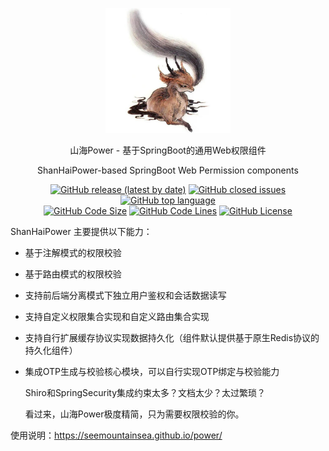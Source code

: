 <div align="center">
  <p>
    <img src="logo.jpg"  height="200px" />
  </p>
  <p>山海Power - 基于SpringBoot的通用Web权限组件</p>
  <p>ShanHaiPower-based SpringBoot Web Permission components</p>
  <p>
    <a href="https://github.com/SeeMountainSea/shanhai-power-spring-boot-starter/releases/latest"><img alt="GitHub release (latest by date)" src="https://img.shields.io/github/v/release/SeeMountainSea/shanhai-power-spring-boot-starter"/></a>
    <a href="https://github.com/SeeMountainSea/shanhai-power-spring-boot-starter/issues"><img alt="GitHub closed issues" src="https://img.shields.io/github/issues/SeeMountainSea/shanhai-power-spring-boot-starter?color=009688"/></a>
    <a href="https://github.com/topics/java"><img alt="GitHub top language" src="https://img.shields.io/github/languages/top/SeeMountainSea/shanhai-power-spring-boot-starter?color=eb8031"/></a>
    <br>
    <a href="https://github.com/SeeMountainSea/shanhai-power-spring-boot-starter/find/master"><img alt="GitHub Code Size" src="https://img.shields.io/github/languages/code-size/SeeMountainSea/shanhai-power-spring-boot-starter?color=795548"/></a>
    <a href="https://github.com/SeeMountainSea/shanhai-power-spring-boot-starter/find/master"><img alt="GitHub Code Lines" src="https://img.shields.io/tokei/lines/github/SeeMountainSea/shanhai-power-spring-boot-starter?color=37474F"/></a>
    <a href="https://github.com/SeeMountainSea/shanhai-power-spring-boot-starter/blob/master/LICENSE"><img alt="GitHub License" src="https://img.shields.io/github/license/SeeMountainSea/shanhai-power-spring-boot-starter?color=534BAE"/></a>
  </p>
</div>


ShanHaiPower 主要提供以下能力：

- 基于注解模式的权限校验

- 基于路由模式的权限校验

- 支持前后端分离模式下独立用户鉴权和会话数据读写

- 支持自定义权限集合实现和自定义路由集合实现

- 支持自行扩展缓存协议实现数据持久化（组件默认提供基于原生Redis协议的持久化组件）

- 集成OTP生成与校验核心模块，可以自行实现OTP绑定与校验能力

  Shiro和SpringSecurity集成约束太多？文档太少？太过繁琐？

  看过来，山海Power极度精简，只为需要权限校验的你。

使用说明：https://seemountainsea.github.io/power/
